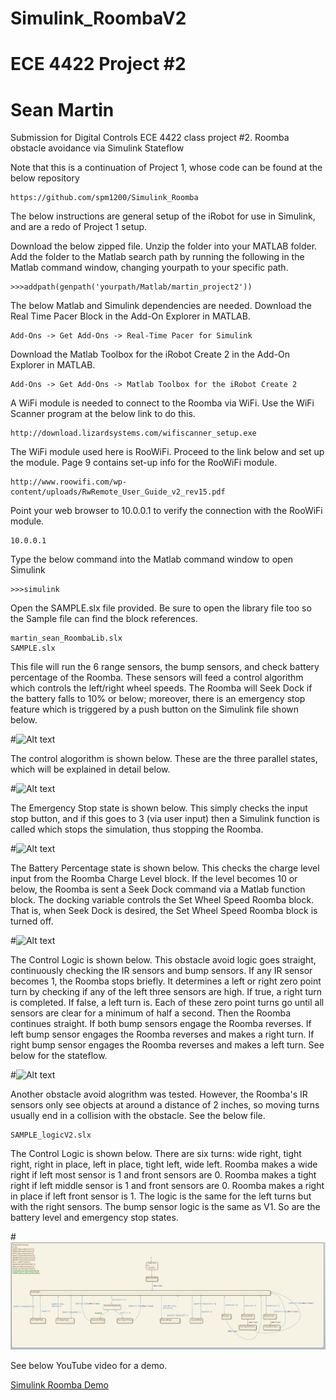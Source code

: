 # Simulink_RoombaV2
# ECE 4422 Project #2
# Sean Martin 
Submission for Digital Controls ECE 4422 class project #2. Roomba obstacle avoidance via Simulink Stateflow

Note that this is a continuation of Project 1, whose code can be found at the below repository
```
https://github.com/spm1200/Simulink_Roomba
```
The below instructions are general setup of the iRobot for use in Simulink, and are a redo of Project 1 setup.

Download the below zipped file. Unzip the folder into 
your MATLAB folder. Add the folder to the Matlab search path by running
the following in the Matlab command window, changing
yourpath to your specific path.
```
>>>addpath(genpath('yourpath/Matlab/martin_project2'))
```
The below Matlab and Simulink dependencies are needed.
Download the Real Time Pacer Block in the Add-On
Explorer in MATLAB.
```
Add-Ons -> Get Add-Ons -> Real-Time Pacer for Simulink
```
Download the Matlab Toolbox for the iRobot Create 2 in the Add-On 
Explorer in MATLAB. 
```
Add-Ons -> Get Add-Ons -> Matlab Toolbox for the iRobot Create 2
```
A WiFi module is needed to connect to the Roomba via WiFi.
Use the WiFi Scanner program at the below link to do this.
```
http://download.lizardsystems.com/wifiscanner_setup.exe
```
The WiFi module used here is RooWiFi. Proceed to the link 
below and set up the module. Page 9 contains set-up info for the 
RooWiFi module. 
```
http://www.roowifi.com/wp-content/uploads/RwRemote_User_Guide_v2_rev15.pdf
```
Point your web browser to 10.0.0.1 to verify the connection with
the RooWiFi module.
```
10.0.0.1
```
Type the below command into the Matlab command window to open
Simulink
```
>>>simulink
```
Open the SAMPLE.slx file provided. Be sure to open the library file too 
so the Sample file can find the block references.
```
martin_sean_RoombaLib.slx
SAMPLE.slx
```
This file will run the 6 range sensors, the bump sensors, and
check battery percentage of the Roomba. These sensors will feed a control
algorithm which controls the left/right wheel speeds. The Roomba will Seek Dock
if the battery falls to 10% or below; moreover, there is an emergency stop feature
which is triggered by a push button on the Simulink file shown below. 

#![Alt text](relative/path/to/img.jpg?raw=true "Title")

The control alogorithm is shown below. These are the three parallel states, which will be explained in 
detail below.

#![Alt text](relative/path/to/img.jpg?raw=true "Title")

The Emergency Stop state is shown below. This simply checks the input stop button, and if this goes to 3
(via user input) then a Simulink function is called which stops the simulation, thus stopping the Roomba.

#![Alt text](relative/path/to/img.jpg?raw=true "Title")

The Battery Percentage state is shown below. This checks the charge level input from the Roomba Charge Level 
block. If the level becomes 10 or below, the Roomba is sent a Seek Dock command via a Matlab function block. The docking variable 
controls the Set Wheel Speed Roomba block. That is, when Seek Dock is desired, the Set Wheel Speed Roomba block is turned off.

#![Alt text](relative/path/to/img.jpg?raw=true "Title")

The Control Logic is shown below. This obstacle avoid logic goes straight, continuously checking the IR sensors and 
bump sensors. If any IR sensor becomes 1, the Roomba stops briefly. It determines a left or right zero point turn by 
checking if any of the left three sensors are high. If true, a right turn is completed. If false, a left turn is. Each of these 
zero point turns go until all sensors are clear for a minimum of half a second. Then the Roomba continues straight. If both bump sensors
engage the Roomba reverses. If left bump sensor engages the Roomba reverses and makes a right turn. If right bump sensor engages the
Roomba reverses and makes a left turn. See below for the stateflow.

#![Alt text](relative/path/to/img.jpg?raw=true "Title")

Another obstacle avoid alogrithm was tested. However, the Roomba's IR sensors only see objects at around a distance of 2 inches,
so moving turns usually end in a collision with the obstacle. See the below file.
```
SAMPLE_logicV2.slx
```
The Control Logic is shown below. There are six turns: wide right, tight right, right in place, left in 
place, tight left, wide left. Roomba makes a wide right if left most sensor is 1 and front sensors are 0. Roomba makes a tight right if 
left middle sensor is 1 and front sensors are 0. Roomba makes a right in place if left front sensor is 1. The logic is the same for the 
left turns but with the right sensors. The bump sensor logic is the same as V1. So are the battery level and emergency stop states.

#![Alt text](martin_project2/images/obstacle_avoidV2.png?raw=true "Title")

See below YouTube video for a demo.

[Simulink Roomba Demo](https://www.youtube.com/watch?v=wu4hABgC39g)
